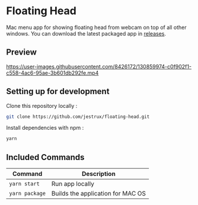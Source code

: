 # Floating Head
Mac menu app for showing floating head from webcam on top of all other windows. You can download the latest packaged app in [releases](https://github.com/jestrux/floating-head/releases).

## Preview

https://user-images.githubusercontent.com/8426172/130859974-c0f902f1-c558-4ac6-95ae-3b601db292fe.mp4

## Setting up for development

Clone this repository locally :

``` bash
git clone https://github.com/jestrux/floating-head.git
```

Install dependencies with npm :

``` bash
yarn
```

## Included Commands

|Command|Description|
|--|--|
|`yarn start`| Run app locally |
|`yarn package`|  Builds the application for MAC OS
